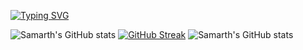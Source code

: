 [![Typing SVG](https://readme-typing-svg.demolab.com?font=Fira+Code&pause=1000&width=435&lines=Profile+Owner+%E2%86%92+Samarth+chawla)](https://git.io/typing-svg)


![Samarth's GitHub stats](https://github-readme-stats.vercel.app/api?username=samarthchawla2005&show_icons=true&theme=radical)
[![GitHub Streak](https://streak-stats.demolab.com?user=samarthchawla2005)](https://git.io/streak-stats)
![Samarth's GitHub stats](https://github-readme-stats.vercel.app/api?username=samarthchawla2005&show_icons=true&theme=tokyonight)
